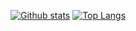[![Github stats](https://github-readme-stats.vercel.app/api?username=kamakiri01&show_icons=false&hide=stars&line_height=32)](https://github.com/anuraghazra/github-readme-stats)
[![Top Langs](https://github-readme-stats.vercel.app/api/top-langs/?username=kamakiri01&hide=javascript,html,css&layout=compact)](https://github.com/anuraghazra/github-readme-stats)
